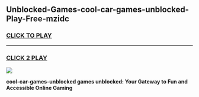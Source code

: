 
## Unblocked-Games-cool-car-games-unblocked-Play-Free-mzidc
<h3>
<a href="https://premium76.site?title=cool-car-games-unblocked&ref=15A">CLICK TO PLAY</a></h3>
<hr>

<h3>
<a href="https://premium76.site?title=cool-car-games-unblocked&ref=15A">CLICK 2 PLAY</a>
  
</h3>

<a href="https://premium76.site?title=cool-car-games-unblocked&ref=15A"><img src="https://clearcache.store/games.png"></a>


**cool-car-games-unblocked games unblocked: Your Gateway to Fun and Accessible Online Gaming**
